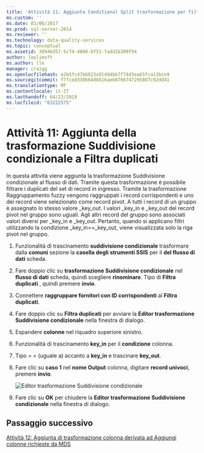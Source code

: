 ```yaml
---
title: 'Attività 11: Aggiunta Conditional Split trasformazione per filtrare i duplicati | Microsoft Docs'
ms.custom: ''
ms.date: 03/06/2017
ms.prod: sql-server-2014
ms.reviewer: ''
ms.technology: data-quality-services
ms.topic: conceptual
ms.assetid: 3094bd57-5cf4-4860-bf51-fadd1b309f94
author: leolimsft
ms.author: lle
manager: craigg
ms.openlocfilehash: e2b5fc47b6823a91dd4bb7f74d3ea65fca13bce9
ms.sourcegitcommit: f7fced330b64d6616aeb8766747295807c92dd41
ms.translationtype: MT
ms.contentlocale: it-IT
ms.lasthandoff: 04/23/2019
ms.locfileid: "63222575"
---
```

# <a name="task-11-adding-conditional-split-transform-to-filter-duplicates"></a>Attività 11: Aggiunta della trasformazione Suddivisione condizionale a Filtra duplicati
  In questa attività viene aggiunta la trasformazione Suddivisione condizionale al flusso di dati. Tramite questa trasformazione è possibile filtrare i duplicati del set di record in ingresso. Tramite la trasformazione Raggruppamento fuzzy vengono raggruppati i record corrispondenti e uno dei record viene selezionato come record pivot. A tutti i record di un gruppo è assegnato lo stesso valore _key_out. I valori _key_in e _key_out del record pivot nel gruppo sono uguali. Agli altri record del gruppo sono associati valori diversi per _key_in e _key_out. Pertanto, quando si applicano filtri utilizzando la condizione _key_in==_key_out, viene visualizzata solo la riga pivot nel gruppo.  
  
1.  Funzionalità di trascinamento **suddivisione condizionale** trasformare dalla **comuni** sezione la **casella degli strumenti SSIS** per il **del flusso di dati** scheda.  
  
2.  Fare doppio clic su **trasformazione Suddivisione condizionale** nel **flusso di dati** scheda, quindi scegliere **rinominare**. Tipo di **Filtra duplicati** , quindi premere **invio**.  
  
3.  Connettere **raggruppare fornitori con ID corrispondenti** al **Filtra duplicati**.  
  
4.  Fare doppio clic su **Filtra duplicati** per avviare la **Editor trasformazione Suddivisione condizionale** nella finestra di dialogo.  
  
5.  Espandere **colonne** nel riquadro superiore sinistro.  
  
6.  Funzionalità di trascinamento **key_in** per il **condizione** colonna.  
  
7.  Tipo = = (uguale a) accanto a **key_in** e trascinare **key_out**.  
  
8.  Fare clic su **caso 1** nel **nome Output** colonna, digitare **record univoci**, premere **invio**.  
  
     ![Editor trasformazione Suddivisione condizionale](../../2014/tutorials/media/et-addingconditionalsplittransformtofilterduplicates.jpg "Editor trasformazione Suddivisione condizionale")  
  
9. Fare clic su **OK** per chiudere la **Editor trasformazione Suddivisione condizionale** nella finestra di dialogo.  
  
## <a name="next-step"></a>Passaggio successivo  
 [Attività 12: Aggiunta di trasformazione colonna derivata ad Aggiungi colonne richieste da MDS](../../2014/tutorials/task-12-adding-derived-column-transform-to-add-columns-required-by-mds.md)  
  
  
